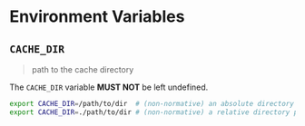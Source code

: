 # Environment Variables

## `CACHE_DIR`

> path to the cache directory

The `CACHE_DIR` variable **MUST NOT** be left undefined.

```bash
export CACHE_DIR=/path/to/dir  # (non-normative) an absolute directory path
export CACHE_DIR=./path/to/dir # (non-normative) a relative directory path
```
